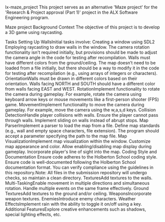 lx-maze_project
This project serves as an alternative 'Maze project' for the 'Research & Project approval (Part 1)' project in the ALX Software Engineering program.

Maze project
Background Context
The objective of this project is to develop a 3D game using raycasting.

Tasks
Setting Up WallsInitial tasks involve:
Creating a window using SDL2
Employing raycasting to draw walls in the window.
The camera rotation functionality isn't required initially, but provisions should be made to adjust the camera angle in the code for testing after recompilation.
Walls must have different colors from the ground/ceiling.
The map doesn’t need to be loaded from a file initially, but there should be a way to modify it in the code for testing after recompilation (e.g., using arrays of integers or characters).
OrientationWalls must be drawn in different colors based on their orientation.
Walls facing NORTH and SOUTH should have a different color from walls facing EAST and WEST.
RotationImplement functionality to rotate the camera during gameplay.
For example, rotate the camera using keyboard arrow keys or mouse movements like a first-person shooter (FPS) game.
MovementImplement functionality to move the camera during gameplay.
For example, move the camera using the w,a,s,d keys.
Collision DetectionHandle player collisions with walls.
Ensure the player cannot pass through walls.
Implement sliding on walls instead of abrupt stops.
Map ParserImplement a parser to load the map from a file.
Define map standards (e.g., wall and empty space characters, file extension).
The program should accept a parameter specifying the path to the map file.
Map VisualizationImplement map visualization within the window.
Customize map appearance and color.
Allow enabling/disabling map display during gameplay.
Incorporate player's line of sight into the map.
Coding Style and Documentation
Ensure code adheres to the Holberton School coding style.
Ensure code is well-documented following the Holberton School documentation format.
You can verify compliance using the guidelines in this repository.Note: All files in the submission repository will undergo checks, so maintain a clean directory.
TexturesAdd textures to the walls.
Multi-TaskingEnable movement in multiple directions and simultaneous rotation.
Handle multiple events on the same frame effectively.
Ground TexturesAdd textures to the ground and/or ceiling.
WeaponsIncorporate weapon textures.
EnemiesIntroduce enemy characters.
Weather EffectsImplement rain with the ability to toggle it on/off using a key.
Additional FeaturesExplore creative enhancements such as shadows, special lighting effects, etc.





